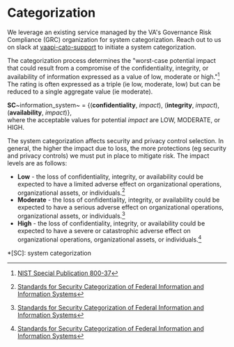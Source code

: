 # Categorization

We leverage an existing service managed by the VA's Governance Risk Compliance (GRC) organization for system
categorization. Reach out to us on slack at
[vaapi-cato-support](https://lighthouseva.slack.com/archives/C03G2J6G7AR) to initiate a system categorization.

The categorization process determines the "worst-case potential impact that could result from a compromise of the 
confidentiality, integrity, or availability of information expressed as a value of low, moderate or high."[^1] The 
rating is often expressed as a triple (ie low, moderate, low) but can be reduced to a single aggregate 
value (ie moderate).

**SC**~information_system~ = {(**confidentiality**, *impact*), (**integrity**, *impact*), (**availability**, *impact*)},  
where the acceptable values for potential *impact* are LOW, MODERATE, or HIGH.

The system categorization affects security and privacy control selection. In general, the higher the impact due to loss,
the more protections (eg security and privacy controls) we must put in place to mitigate risk. The impact levels are as 
follows:

- **Low** - the loss of confidentiality, integrity, or availability could be expected to have a limited adverse
  effect on organizational operations, organizational assets, or individuals.[^2]
- **Moderate** - the loss of confidentiality, integrity, or availability could be expected to have a serious adverse
  effect on organizational operations, organizational assets, or individuals.[^2]
- **High** - the loss of confidentiality, integrity, or availability could be expected to have a severe or
  catastrophic adverse effect on organizational operations, organizational assets, or individuals.[^2]

*[SC]: system categorization
[^1]:[NIST Special Publication 800-37](https://csrc.nist.gov/publications/detail/sp/800-37/rev-2/final)
[^2]:[Standards for Security Categorization of Federal Information and Information Systems](https://nvlpubs.nist.gov/nistpubs/fips/nist.fips.199.pdf)